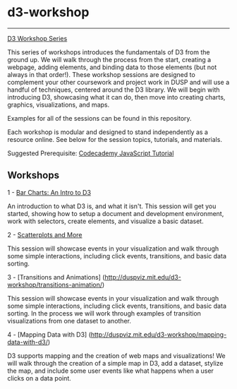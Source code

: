 # d3-workshop
---------------

[D3 Workshop Series](http://duspviz.mit.edu/d3-workshop/)

This series of workshops introduces the fundamentals of D3 from the ground up. We will walk through the process from the start, creating a webpage, adding elements, and binding data to those elements (but not always in that order!). These workshop sessions are designed to complement your other coursework and project work in DUSP and will use a handful of techniques, centered around the D3 library. We will begin with introducing D3, showcasing what it can do, then move into creating charts, graphics, visualizations, and maps.

Examples for all of the sessions can be found in this repository.

Each workshop is modular and designed to stand independently as a resource online. See below for the session topics, tutorials, and materials.

Suggested Prerequisite: [Codecademy JavaScript Tutorial](https://www.codecademy.com/en/tracks/javascript)

## Workshops

1 - [Bar Charts: An Intro to D3](http://duspviz.mit.edu/d3-workshop/intro-to-d3/)

An introduction to what D3 is, and what it isn't. This session will get you started, showing how to setup a document and development environment, work with selectors, create elements, and visualize a basic dataset.

2 - [Scatterplots and More](http://duspviz.mit.edu/d3-workshop/scatterplots-and-more)

This session will showcase events in your visualization and walk through some simple interactions, including click events, transitions, and basic data sorting.

3 - [Transitions and Animations] (http://duspviz.mit.edu/d3-workshop/transitions-animation/)

This session will showcase events in your visualization and walk through some simple interactions, including click events, transitions, and basic data sorting. In the process we will work through examples of transition visualizations from one dataset to another.

4 - [Mapping Data with D3] (http://duspviz.mit.edu/d3-workshop/mapping-data-with-d3/)

D3 supports mapping and the creation of web maps and visualizations! We will walk through the creation of a simple map in D3, add a dataset, stylize the map, and include some user events like what happens when a user clicks on a data point.
